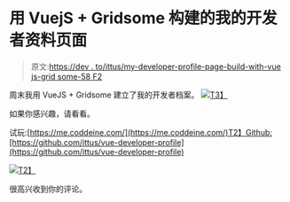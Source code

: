 # 用 VuejS + Gridsome 构建的我的开发者资料页面

> 原文:[https://dev . to/ittus/my-developer-profile-page-build-with-vue js-grid some-58 F2](https://dev.to/ittus/my-developer-profile-page-built-with-vuejs-gridsome-58f2)

周末我用 VueJS + Gridsome 建立了我的开发者档案。
[![](../Images/a5b5393ce31b76ae48ee4d6ceb2f0c03.png)T3】](https://res.cloudinary.com/practicaldev/image/fetch/s--Sd5CuY5M--/c_limit%2Cf_auto%2Cfl_progressive%2Cq_auto%2Cw_880/https://github.com/ittus/vue-developer-profile/raw/master/docs/images/gridsome_vue.png)

如果你感兴趣，请看看。

试玩:[https://me.coddeine.com/](https://me.coddeine.com/)T2】Github:[https://github.com/ittus/vue-developer-profile](https://github.com/ittus/vue-developer-profile)

[![](../Images/03308312f969b39ca3d17acbbe88467e.png)T2】](https://res.cloudinary.com/practicaldev/image/fetch/s--l9ujnPx9--/c_limit%2Cf_auto%2Cfl_progressive%2Cq_auto%2Cw_880/https://github.com/ittus/vue-developer-profile/blob/master/docs/images/promote.png%3Fraw%3Dtrue)

很高兴收到你的评论。